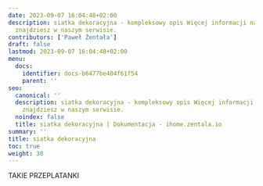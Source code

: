 ```yaml
---
date: 2023-09-07 16:04:48+02:00
description: siatka dekoracyjna - kompleksowy opis Więcej informacji na smart home
  znajdziesz w naszym serwisie.
contributors: ['Paweł Żentała']
draft: false
lastmod: 2023-09-07 16:04:48+02:00
menu:
  docs:
    identifier: docs-b6477be404f61f54
    parent: ''
seo:
  canonical: ''
  description: siatka dekoracyjna - kompleksowy opis Więcej informacji na smart home
    znajdziesz w naszym serwisie.
  noindex: false
  title: siatka dekoracyjna | Dokumentacja - ihome.zentala.io
summary: ''
title: siatka dekoracyjna
toc: true
weight: 30
---
```



TAKIE PRZEPLATANKI
